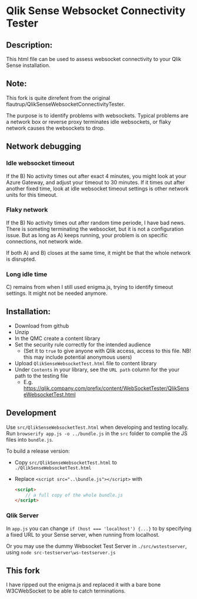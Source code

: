 # Qlik Sense Websocket Connectivity Tester

## Description:
This html file can be used to assess websocket connectivity to your Qlik Sense installation.

## Note:
This fork is quite dirrefent from the original flautrup/QlikSenseWebsocketConnectivityTester.

The purpose is to identify problems with websockets. 
Typical problems are a network box or reverse proxy terminates idle websockets, 
or flaky network causes the websockets to drop.

## Network debugging
### Idle websocket timeout
If the B) No activity times out after exact 4 minutes, you might look at your Azure Gateway, and adjust your timeout to 30 minutes.
If it times out after another fixed time, look at idle websocket timeout settings is other network units for this timeout.

### Flaky network
If the B) No activity times out after random time periode, I have bad news.  There is someting terminating the websocket, but it is
not a configuration issue.  But as long as A) keeps running, your problem is on specific connections, not network wide.

If both A) and B) closes at the same time, it might be that the whole network is disrupted.

### Long idle time
C) remains from when I still used enigma.js, trying to identify timeout settings.
It might not be needed anymore.

## Installation:
* Download from github
* Unzip
* In the QMC create a content library
* Set the security rule correctly for the intended audience
  * (Set it to `true` to give anyone with Qlik access, access to this file. NB! this may include potential anonymous users)
* Upload `QlikSenseWebsocketTest.html` file to content library
* Under `Contents` in your library, see the `URL path` column for the your path to the testing file
  * E.g. https://qlik.company.com/prefix/content/WebSocketTester/QlikSenseWebsocketTest.html

## Development
Use `src/QlikSenseWebsocketTest.html` when developing and testing locally. 
Run `browserify app.js -o ../bundle.js` in the `src` folder to complie the JS files into `bundle.js`.

To build a release version:
* Copy `src/QlikSenseWebsocketTest.html` to `./QlikSenseWebsocketTest.html`
* Replace `<script src="..\bundle.js"></script>` with 
  
    ``` html
    <script>
        // a full copy of the whole bundle.js
    </script>
    ```

### Qlik Server
In `app.js` you can change `if (host === 'localhost') {...}` to by specifying a fixed URL to your Sense server, when running from localhost.

Or you may use the dummy Websocket Test Server in `./src/wstestserver`, using `node src-testserver\ws-testserver.js`

## This fork
I have ripped out the enigma.js and replaced it with a bare bone W3CWebSocket to be able to catch terminations.


